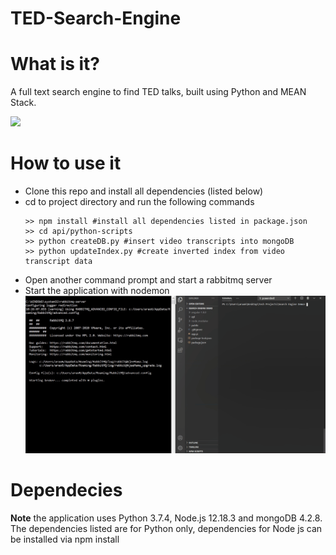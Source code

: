 # TED-Search-Engine
<h1> What is it? </h1>
<p> A full text search engine to find TED talks, built using Python and MEAN Stack.</p>

<img src="gifs/frontend.gif" width="500">

<h1> How to use it </h1>
<ul>
  <li> Clone this repo and install all dependencies (listed below) </li>
  <li> cd to project directory and run the following commands </li>
  
  ```
  >> npm install #install all dependencies listed in package.json
  >> cd api/python-scripts 
  >> python createDB.py #insert video transcripts into mongoDB 
  >> python updateIndex.py #create inverted index from video transcript data
  ```
  <li> Open another command prompt and start a rabbitmq server </li>
  <li> Start the application with nodemon </li>
  
  <img src = "gifs/backend.gif" width = "500">
</ul>

<h1> Dependecies </h1>
<p><b>Note</b> the application uses Python 3.7.4, Node.js 12.18.3 and mongoDB 4.2.8. The dependencies listed are for Python only,
dependencies for Node js can be installed via npm install </p>


 


